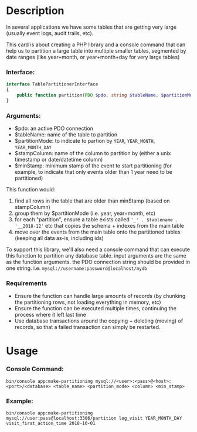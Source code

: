 # Description

In several applications we have some tables that are getting very large (usually event logs, audit trails, etc).

This card is about creating a PHP library and a console command that can help us to partition a large table into multiple smaller tables, segmented by date ranges (like year+month, or year+month+day for very large tables)

### Interface:

```php
interface TablePartitionerInterface
{​
    public function partition(PDO $pdo, string $tableName, $partitionMode, string $stampColumn,  $minStamp);
}​
```

### Arguments:

* $pdo: an active PDO connection
* $tableName: name of the table to partition
* $partitionMode: to indicate to partion by `YEAR`, `YEAR_MONTH`, `YEAR_MONTH_DAY`
* $stampColumn: name of the column to partition by (either a unix timestamp or date/datetime column)
* $minStamp: minimum stamp of the event to start partitioning (for example, to indicate that only events older than 1 year need to be partitioned)

This function would:

1. find all rows in the table that are older than minStamp (based on stampColumn)
2. group them by $partitionMode (i.e. year, year+month, etc)
3. for each &quot;partition&quot;, ensure a table exists called `'_' . $tablename . '__2018-12'` etc that copies the schema + indexes from the main table
4. move over the events from the main table onto the partitioned tables (keeping all data as-is, including ids)

To support this library, we'll also need a console command that can execute this function to partition any database table. input arguments are the same as the function arguments. the PDO connection string should be provided in one string. i.e. `mysql://username:password@localhost/mydb`

### Requirements

* Ensure the function can handle large amounts of records (by chunking the partitioning rows, not loading everything in memory, etc)
* Ensure the function can be executed multiple times, continuing the process where it left last time
* Use database transactions around the copying + deleting (moving) of records, so that a failed transaction can simply be restarted.

# Usage

### Console Command:

`bin/console app:make-partitioning mysql://<user>:<pass>@<host>:<port>/<database> <table_name> <partition_mode> <column> <min_stamp>`

### Example:

`bin/console app:make-partitioning mysql://user:pass@localhost:3306/partition log_visit YEAR_MONTH_DAY visit_first_action_time 2018-10-01`
